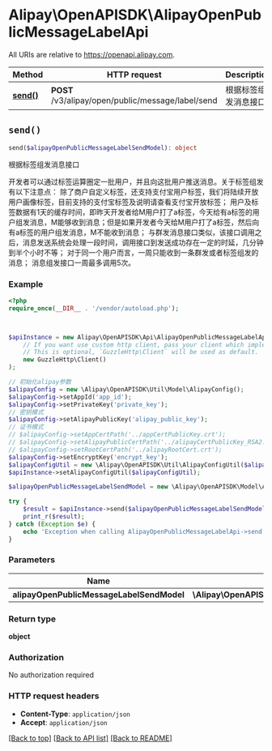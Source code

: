 # Alipay\OpenAPISDK\AlipayOpenPublicMessageLabelApi

All URIs are relative to https://openapi.alipay.com.

Method | HTTP request | Description
------------- | ------------- | -------------
[**send()**](AlipayOpenPublicMessageLabelApi.md#send) | **POST** /v3/alipay/open/public/message/label/send | 根据标签组发消息接口


## `send()`

```php
send($alipayOpenPublicMessageLabelSendModel): object
```

根据标签组发消息接口

开发者可以通过标签运算圈定一批用户，并且向这批用户推送消息。关于标签组发有以下注意点：  除了商户自定义标签，还支持支付宝用户标签，我们将陆续开放用户画像标签，目前支持的支付宝标签及说明请查看支付宝开放标签；  用户及标签数据有1天的缓存时间，即昨天开发者给M用户打了a标签，今天给有a标签的用户组发消息，M能够收到消息；但是如果开发者今天给M用户打了a标签，然后向有a标签的用户组发消息，M不能收到消息；  与群发消息接口类似，该接口调用之后，消息发送系统会处理一段时间，调用接口到发送成功存在一定的时延，几分钟到半个小时不等；  对于同一个用户而言，一周只能收到一条群发或者标签组发的消息；  消息组发接口一周最多调用5次。

### Example

```php
<?php
require_once(__DIR__ . '/vendor/autoload.php');



$apiInstance = new Alipay\OpenAPISDK\Api\AlipayOpenPublicMessageLabelApi(
    // If you want use custom http client, pass your client which implements `GuzzleHttp\ClientInterface`.
    // This is optional, `GuzzleHttp\Client` will be used as default.
    new GuzzleHttp\Client()
);

// 初始化alipay参数
$alipayConfig = new \Alipay\OpenAPISDK\Util\Model\AlipayConfig();
$alipayConfig->setAppId('app_id');
$alipayConfig->setPrivateKey('private_key');
// 密钥模式
$alipayConfig->setAlipayPublicKey('alipay_public_key');
// 证书模式
// $alipayConfig->setAppCertPath('../appCertPublicKey.crt');
// $alipayConfig->setAlipayPublicCertPath('../alipayCertPublicKey_RSA2.crt');
// $alipayConfig->setRootCertPath('../alipayRootCert.crt');
$alipayConfig->setEncryptKey('encrypt_key');
$alipayConfigUtil = new \Alipay\OpenAPISDK\Util\AlipayConfigUtil($alipayConfig);
$apiInstance->setAlipayConfigUtil($alipayConfigUtil);

$alipayOpenPublicMessageLabelSendModel = new \Alipay\OpenAPISDK\Model\AlipayOpenPublicMessageLabelSendModel(); // \Alipay\OpenAPISDK\Model\AlipayOpenPublicMessageLabelSendModel

try {
    $result = $apiInstance->send($alipayOpenPublicMessageLabelSendModel);
    print_r($result);
} catch (Exception $e) {
    echo 'Exception when calling AlipayOpenPublicMessageLabelApi->send: ', $e->getMessage(), PHP_EOL;
}
```

### Parameters

Name | Type | Description  | Notes
------------- | ------------- | ------------- | -------------
 **alipayOpenPublicMessageLabelSendModel** | **\Alipay\OpenAPISDK\Model\AlipayOpenPublicMessageLabelSendModel**|  | [optional]

### Return type

**object**

### Authorization

No authorization required

### HTTP request headers

- **Content-Type**: `application/json`
- **Accept**: `application/json`

[[Back to top]](#) [[Back to API list]](../../README.md#api-endpoints)
[[Back to README]](../../README.md)
